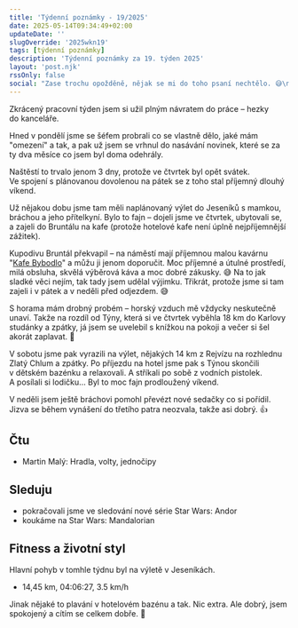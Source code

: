 ```yaml
---
title: 'Týdenní poznámky - 19/2025'
date: 2025-05-14T09:34:49+02:00
updateDate: ''
slugOverride: '2025wkn19'
tags: [týdenní poznámky]
description: 'Týdenní poznámky za 19. týden 2025'
layout: 'post.njk'
rssOnly: false
social: "Zase trochu opožděně, nějak se mi do toho psaní nechtělo. 😅\n\nAle už to je a Týdenní poznámky za minulý týden jsou venku!"
---
```

Zkrácený pracovní týden jsem si užil plným návratem do práce – hezky do kanceláře.

Hned v pondělí jsme se šéfem probrali co se vlastně dělo, jaké mám "omezení" a tak, a pak už jsem se vrhnul do nasávání novinek, které se za ty dva měsíce co jsem byl doma odehrály.

Naštěstí to trvalo jenom 3 dny, protože ve čtvrtek byl opět svátek. Ve spojení s plánovanou dovolenou na pátek se z toho stal příjemný dlouhý víkend. 

Už nějakou dobu jsme tam měli naplánovaný výlet do Jeseníků s mamkou, bráchou a jeho přítelkyní. Bylo to fajn – dojeli jsme ve čtvrtek, ubytovali se, a zajeli do Bruntálu na kafe (protože hotelové kafe není úplně nejpříjemnější zážitek).

Kupodivu Bruntál překvapil – na náměstí mají příjemnou malou kavárnu "[Kafe Bybodlo](https://www.instagram.com/kafebybodlo/)" a můžu ji jenom doporučit. Moc příjemné a útulné prostředí, milá obsluha, skvělá výběrová káva a moc dobré zákusky. 😅 Na to jak sladké věci nejím, tak tady jsem udělal výjimku. Třikrát, protože jsme si tam zajeli i v pátek a v neděli před odjezdem. 😅

S horama mám drobný probém – horský vzduch mě vždycky neskutečně unaví. Takže na rozdíl od Týny, která si ve čtvrtek vyběhla 18 km do Karlovy studánky a zpátky, já jsem se uvelebil s knížkou na pokoji a večer si šel akorát zaplavat. 🙂

V sobotu jsme pak vyrazili na výlet, nějakých 14 km z Rejvízu na rozhlednu Zlatý Chlum a zpátky. Po příjezdu na hotel jsme pak s Týnou skončili v dětském bazénku a relaxovali. A stříkali po sobě z vodních pistolek. A posílali si lodičku… Byl to moc fajn prodloužený víkend.

V neděli jsem ještě bráchovi pomohl převézt nové sedačky co si pořídil. Jizva se během vynášení do třetího patra neozvala, takže asi dobrý. 👍

## Čtu
- Martin Malý: Hradla, volty, jednočipy

## Sleduju
- pokračovali jsme ve sledování nové série Star Wars: Andor
- koukáme na Star Wars: Mandalorian

## Fitness a životní styl
Hlavní pohyb v tomhle týdnu byl na výletě v Jeseníkách.

- 14,45 km, 04:06:27, 3.5 km/h

Jinak nějaké to plavání v hotelovém bazénu a tak. Nic extra. Ale dobrý, jsem spokojený a cítím se celkem dobře. 🙂